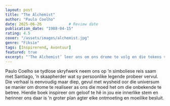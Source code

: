 ```yaml
---
layout: post
title: "The Alchemist"
author: "Paulo Coelho"
date: 2025-06-26            # Review date
publication_date: "1988-04-15"
rating: 4.5
cover: "/assets/images/alchemist.jpg"
genre: "Fiksie"
tags: [Inspirerend, Avontuur]
featured: true
excerpt: "‘The Alchemist’ leer ons om ons drome te volg en die tekens van die lewe te lees."
---
```


Paulo Coelho se tydlose skryfwerk neem ons op ’n simboliese reis saam met Santiago, ’n skaapherder wat sy persoonlike legende probeer vervul. Die verhaal is eenvoudig maar diep, gevul met wysheid oor die universum se manier om drome te realiseer as ons die moed het om die onbekende te betree. Hierdie boek inspireer om geloof te hê in jou eie innerlike stem en herinner ons daar is ’n groter plan agter elke ontmoeting en moeilike besluit.
